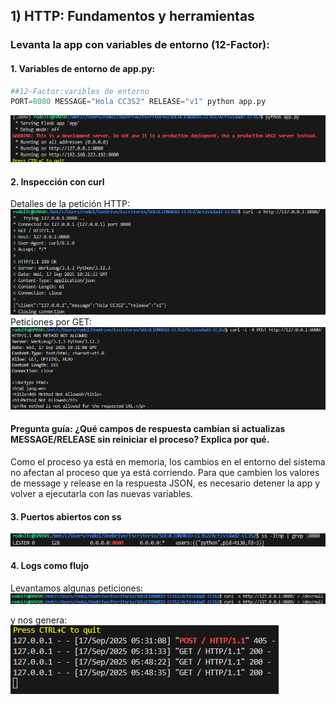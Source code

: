 ## 1) HTTP: Fundamentos y herramientas
### Levanta la app con variables de entorno (12-Factor):
#### 1. Variables de entorno de app.py:
```python
##12-Factor:varibles de entorno
PORT=8080 MESSAGE="Hola CC3S2" RELEASE="v1" python app.py
```
![](Imagenes/variables_de_entorno.png)

#### 2. Inspección con curl  
Detalles de la petición HTTP:
![](imagenes/curl-v.png)
Peticiones por GET:
![](imagenes/curl-i-X.png)

#### Pregunta guía: ¿Qué campos de respuesta cambian si actualizas MESSAGE/RELEASE sin reiniciar el proceso? Explica por qué.
Como el proceso ya está en memoria, los cambios en el entorno del sistema no afectan al proceso que ya está corriendo. Para que cambien los valores de message y release en la respuesta JSON, es necesario detener la app y volver a ejecutarla con las nuevas variables.

#### 3. Puertos abiertos con ss
![](imagenes/ss-lntp.png)

#### 4. Logs como flujo
Levantamos algunas peticiones:
![](imagenes/peticines_curl-s.png)

y nos genera: 
![](imagenes/stdout_stderr.png)